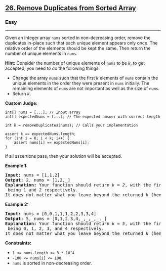 <h2><a href="https://leetcode.com/problems/remove-duplicates-from-sorted-array">26. Remove Duplicates from Sorted Array</a></h2><h3>Easy</h3><hr><div>

<p>Given an integer array <code>nums</code> sorted in non-decreasing order, remove the duplicates in-place such that each unique element appears only once. The relative order of the elements should be kept the same. Then return the number of unique elements in <code>nums</code>.</p>

<p><strong>Hint:</strong> Consider the number of unique elements of <code>nums</code> to be <em>k</em>, to get accepted, you need to do the following things:</p>

<ul>
  <li>Change the array <code>nums</code> such that the first <em>k</em> elements of <code>nums</code> contain the unique elements in the order they were present in <code>nums</code> initially. The remaining elements of <code>nums</code> are not important as well as the size of <code>nums</code>.</li>
  <li>Return <em>k</em>.</li>
</ul>

<p><strong>Custom Judge:</strong></p>

<pre>
<code>int[] nums = [...]; // Input array
int[] expectedNums = [...]; // The expected answer with correct length

int k = removeDuplicates(nums); // Calls your implementation

assert k == expectedNums.length;
for (int i = 0; i &lt; k; i++) {
    assert nums[i] == expectedNums[i];
}
</code></pre>

<p>If all assertions pass, then your solution will be accepted.</p>

<p><strong>Example 1:</strong></p>

<pre><strong>Input:</strong> nums = [1,1,2]
<strong>Output:</strong> 2, nums = [1,2,_]
<strong>Explanation:</strong> Your function should return <em>k = 2</em>, with the first two elements of <code>nums</code> being 1 and 2 respectively.
It does not matter what you leave beyond the returned <em>k</em> (hence they are underscores).
</pre>

<p><strong>Example 2:</strong></p>

<pre><strong>Input:</strong> nums = [0,0,1,1,1,2,2,3,3,4]
<strong>Output:</strong> 5, nums = [0,1,2,3,4,_,_,_,_,_]
<strong>Explanation:</strong> Your function should return <em>k = 5</em>, with the first five elements of <code>nums</code> being 0, 1, 2, 3, and 4 respectively.
It does not matter what you leave beyond the returned <em>k</em> (hence they are underscores).
</pre>

<p><strong>Constraints:</strong></p>

<ul>
  <li><code>1 &lt;= nums.length &lt;= 3 * 10^4</code></li>
  <li><code>-100 &lt;= nums[i] &lt;= 100</code></li>
  <li><code>nums</code> is sorted in non-decreasing order.</li>
</ul>
</div>
